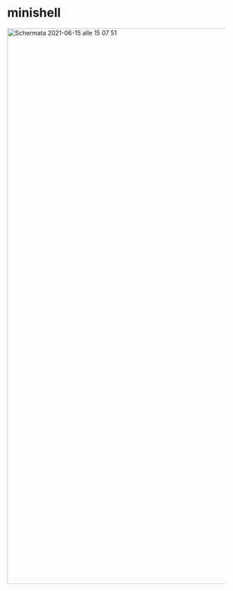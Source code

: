 # minishell

<img width="1280" alt="Schermata 2021-06-15 alle 15 07 51" src="https://user-images.githubusercontent.com/61160587/122058174-a5f15f80-cdeb-11eb-9497-f3ffe7d2d288.png">

